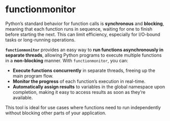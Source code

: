 # functionmonitor

Python’s standard behavior for function calls is **synchronous** and **blocking**, meaning that each function runs in sequence, waiting for one to finish before starting the next. This can limit efficiency, especially for I/O-bound tasks or long-running operations.

**`functionmonitor`** provides an easy way to **run functions asynchronously in separate threads**, allowing Python programs to execute multiple functions in a **non-blocking** manner. With `functionmonitor`, you can:

- **Execute functions concurrently** in separate threads, freeing up the main program flow.
- **Monitor the progress** of each function’s execution in real-time.
- **Automatically assign results** to variables in the global namespace upon completion, making it easy to access results as soon as they’re available.

This tool is ideal for use cases where functions need to run independently without blocking other parts of your application.
